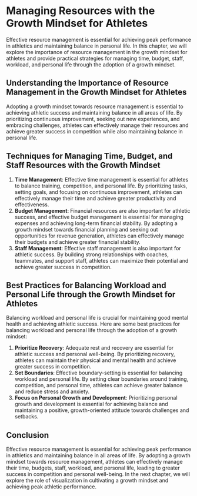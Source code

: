 Managing Resources with the Growth Mindset for Athletes
=======================================================

Effective resource management is essential for achieving peak performance in athletics and maintaining balance in personal life. In this chapter, we will explore the importance of resource management in the growth mindset for athletes and provide practical strategies for managing time, budget, staff, workload, and personal life through the adoption of a growth mindset.

Understanding the Importance of Resource Management in the Growth Mindset for Athletes
--------------------------------------------------------------------------------------

Adopting a growth mindset towards resource management is essential to achieving athletic success and maintaining balance in all areas of life. By prioritizing continuous improvement, seeking out new experiences, and embracing challenges, athletes can effectively manage their resources and achieve greater success in competition while also maintaining balance in personal life.

Techniques for Managing Time, Budget, and Staff Resources with the Growth Mindset
---------------------------------------------------------------------------------

1. **Time Management**: Effective time management is essential for athletes to balance training, competition, and personal life. By prioritizing tasks, setting goals, and focusing on continuous improvement, athletes can effectively manage their time and achieve greater productivity and effectiveness.
2. **Budget Management**: Financial resources are also important for athletic success, and effective budget management is essential for managing expenses and achieving long-term financial stability. By adopting a growth mindset towards financial planning and seeking out opportunities for revenue generation, athletes can effectively manage their budgets and achieve greater financial stability.
3. **Staff Management**: Effective staff management is also important for athletic success. By building strong relationships with coaches, teammates, and support staff, athletes can maximize their potential and achieve greater success in competition.

Best Practices for Balancing Workload and Personal Life through the Growth Mindset for Athletes
-----------------------------------------------------------------------------------------------

Balancing workload and personal life is crucial for maintaining good mental health and achieving athletic success. Here are some best practices for balancing workload and personal life through the adoption of a growth mindset:

1. **Prioritize Recovery**: Adequate rest and recovery are essential for athletic success and personal well-being. By prioritizing recovery, athletes can maintain their physical and mental health and achieve greater success in competition.
2. **Set Boundaries**: Effective boundary-setting is essential for balancing workload and personal life. By setting clear boundaries around training, competition, and personal time, athletes can achieve greater balance and reduce stress and anxiety.
3. **Focus on Personal Growth and Development**: Prioritizing personal growth and development is essential for achieving balance and maintaining a positive, growth-oriented attitude towards challenges and setbacks.

Conclusion
----------

Effective resource management is essential for achieving peak performance in athletics and maintaining balance in all areas of life. By adopting a growth mindset towards resource management, athletes can effectively manage their time, budgets, staff, workload, and personal life, leading to greater success in competition and personal well-being. In the next chapter, we will explore the role of visualization in cultivating a growth mindset and achieving peak athletic performance.

